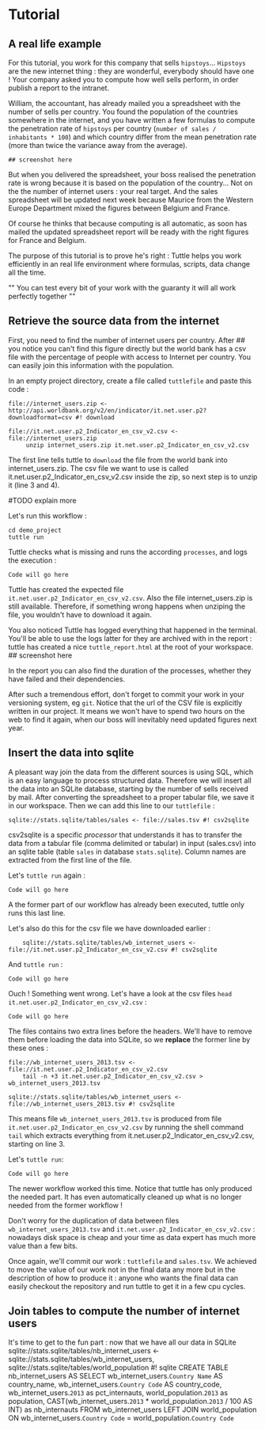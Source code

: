 # Tutorial

## A real life example
For this tutorial, you work for this company that sells ``hipstoys``... ``Hipstoys`` are the new internet thing : they are wonderful, everybody
should have one ! Your company asked you to compute how well sells perform, in order publish a report to the intranet.

William, the accountant, has already mailed you a spreadsheet with the number of sells per country. You found the population
of the countries somewhere in the internet, and you have written a few formulas to compute the penetration rate of
``hipstoys`` per country (``number of sales / inhabitants * 100``) and which country differ from the mean penetration
rate (more than twice the variance away from the average).


    ## screenshot here
But when you delivered the spreadsheet, your boss realised the penetration rate is wrong because it is based on the
population of the country... Not on the the number of internet users : your real target. And the sales spreadsheet
will be updated next week because Maurice from the Western Europe Department mixed the figures between Belgium and France.

Of course he thinks that because computing is all automatic, as soon has mailed the updated spreadsheet report will be
ready with the right figures for France and Belgium.

The purpose of this tutorial is to prove he's right : Tuttle helps you work efficiently in an real life environment where
formulas, scripts, data change all the time.

"" You can test every bit of your work with the guaranty it will all work perfectly together ""


## Retrieve the source data from the internet

First, you need to find the number of internet users per country. After ## you notice you can't find this figure
directly but the world bank has a csv file with the percentage of people with access to Internet per country. You can
easily join this information with the population.

In an empty project directory, create a file called ``tuttlefile`` and paste this code :

    file://internet_users.zip <- http://api.worldbank.org/v2/en/indicator/it.net.user.p2?downloadformat=csv #! download

    file://it.net.user.p2_Indicator_en_csv_v2.csv <- file://internet_users.zip
         unzip internet_users.zip it.net.user.p2_Indicator_en_csv_v2.csv


The first line tells tuttle to ``download`` the file from the world bank into internet_users.zip. The csv file we want to
use is called it.net.user.p2_Indicator_en_csv_v2.csv inside the zip, so next step is to unzip it (line 3 and 4).

#TODO explain more


Let's run this workflow :

    cd demo_project
    tuttle run

Tuttle checks what is missing and runs the according ``processes``, and logs the execution :

```shell
Code will go here
````

Tuttle has created the expected file ``it.net.user.p2_Indicator_en_csv_v2.csv``. Also the file internet_users.zip is still
available. Therefore, if something wrong happens when unziping the file, you wouldn't have to download it again.

You also noticed Tuttle has logged everything that happened in the terminal. You'll be able to use the logs latter for
they are archived with in the report : tuttle has created a nice ``tuttle_report.html`` at the root of your workspace.
    ## screenshot here

In the report you can also find the duration of the processes, whether they have failed and their dependencies.


After such a tremendous effort, don't forget to commit your work in your versioning system, eg ``git``. Notice that the url
of the CSV file is explicitly written in our project. It means we won't have to spend two hours on the web to find it
again, when our boss will inevitably need updated figures next year.


## Insert the data into sqlite

A pleasant way join the data from the different sources is using SQL, which is an easy language to process structured
 data. Therefore we will insert all the data into an SQLite database, starting by the number of sells received by mail.
After converting the spreadsheet to a proper tabular file, we save it in our workspace. Then we can add this line to our
``tuttlefile`` :

    sqlite://stats.sqlite/tables/sales <- file://sales.tsv #! csv2sqlite


csv2sqlite is a specific *processor* that understands it has to transfer the data from a tabular file (comma delimited
 or tabular) in input (sales.csv) into an sqlite table (table `sales` in database `stats.sqlite`). Column names are
 extracted from the first line of the file.


Let's ``tuttle run`` again :

```console
Code will go here
````

A the former part of our workflow has already been executed, tuttle only runs this last line.

Let's also do this for the csv file we have downloaded earlier :

        sqlite://stats.sqlite/tables/wb_internet_users <- file://it.net.user.p2_Indicator_en_csv_v2.csv #! csv2sqlite

And `tuttle run` :

```console
Code will go here
````

Ouch ! Something went wrong. Let's have a look at the csv files ``head it.net.user.p2_Indicator_en_csv_v2.csv`` :

```console
Code will go here
````

The files contains two extra lines before the headers. We'll have to remove them before loading the data into SQLite, so we
**replace** the former line by these ones :

    file://wb_internet_users_2013.tsv <- file://it.net.user.p2_Indicator_en_csv_v2.csv
        tail -n +3 it.net.user.p2_Indicator_en_csv_v2.csv > wb_internet_users_2013.tsv

    sqlite://stats.sqlite/tables/wb_internet_users <- file://wb_internet_users_2013.tsv #! csv2sqlite

This means file `wb_internet_users_2013.tsv` is produced from file `it.net.user.p2_Indicator_en_csv_v2.csv` by running
the shell command `tail` which extracts everything from it.net.user.p2_Indicator_en_csv_v2.csv, starting on line 3.

Let's `tuttle run`:

```console
Code will go here
````

The newer workflow worked this time. Notice that tuttle has only produced the needed part. It has even automatically
cleaned up what is no longer needed from the former workflow !



Don't worry for the duplication of data between files `wb_internet_users_2013.tsv` and `it.net.user.p2_Indicator_en_csv_v2.csv` :
nowadays disk space is cheap and your time as data expert has much more value than a few bits.

Once again, we'll commit our work : `tuttlefile` and `sales.tsv`. We achieved to move the value of our work not in the final
data any more but in the description of how to produce it : anyone who wants the final data can easily checkout the repository
and run tuttle to get it in a few cpu cycles.


## Join tables to compute the number of internet users

It's time to get to the fun part : now that we have all our data in SQLite
    sqlite://stats.sqlite/tables/nb_internet_users <- sqlite://stats.sqlite/tables/wb_internet_users, sqlite://stats.sqlite/tables/world_population #! sqlite
        CREATE TABLE nb_internet_users AS
        SELECT
            wb_internet_users.`Country Name` AS country_name,
            wb_internet_users.`Country Code` AS country_code,
            wb_internet_users.`2013` as pct_internauts,
            world_population.`2013` as population,
            CAST(wb_internet_users.`2013` * world_population.`2013` / 100 AS INT) as nb_internauts
        FROM wb_internet_users LEFT JOIN world_population ON wb_internet_users.`Country Code` = world_population.`Country Code`

